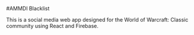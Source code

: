 #AMMDI Blacklist

This is a social media web app designed for the World of Warcraft: Classic community using React and Firebase.
